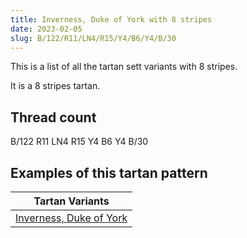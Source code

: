 ```yaml
---
title: Inverness, Duke of York with 8 stripes
date: 2023-02-05
slug: B/122/R11/LN4/R15/Y4/B6/Y4/B/30
---
```

This is a list of all the tartan sett variants with 8 stripes.

It is a 8 stripes tartan.


## Thread count
B/122 R11 LN4 R15 Y4 B6 Y4 B/30

## Examples of this tartan pattern

| Tartan Variants |
|---------------|
| [Inverness, Duke of York](/variants/b/122/r11/ln4/r15/y4/b6/y4/b/30-b304080-lne0e0e0-rc00000-yf0c000)||
